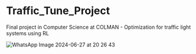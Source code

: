 # Traffic_Tune_Project
Final project in Computer Science at COLMAN - Optimization for traffic light systems using RL


![WhatsApp Image 2024-06-27 at 20 26 43](https://github.com/TrafficTune/Traffic_Tune_Project/assets/73496652/c71694bb-5653-4a4e-b20a-05a5c9d263a5)
